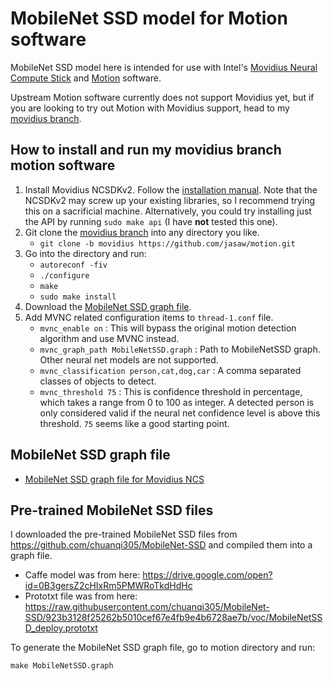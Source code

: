 # MobileNet SSD model for Motion software

MobileNet SSD model here is intended for use with Intel's [Movidius Neural Compute Stick](https://www.movidius.com) and [Motion](https://github.com/Motion-Project/motion) software.

Upstream Motion software currently does not support Movidius yet, but if you are looking to try out Motion with Movidius support, head to my [movidius branch](https://github.com/jasaw/motion/tree/movidius).

## How to install and run my movidius branch motion software

1. Install Movidius NCSDKv2. Follow the [installation manual](https://movidius.github.io/ncsdk/install.html). Note that the NCSDKv2 may screw up your existing libraries, so I recommend trying this on a sacrificial machine. Alternatively, you could try installing just the API by running `sudo make api` (I have **not** tested this one).
2. Git clone the [movidius branch](https://github.com/jasaw/motion/tree/movidius) into any directory you like.
    - `git clone -b movidius https://github.com/jasaw/motion.git`
3. Go into the directory and run:
    - `autoreconf -fiv`
    - `./configure`
    - `make`
    - `sudo make install`
4. Download the [MobileNet SSD graph file](https://github.com/jasaw/motion_mobilenet_ssd/raw/master/MobileNetSSD.graph).
5. Add MVNC related configuration items to `thread-1.conf` file.
    - `mvnc_enable on` : This will bypass the original motion detection algorithm and use MVNC instead.
    - `mvnc_graph_path MobileNetSSD.graph` : Path to MobileNetSSD graph. Other neural net models are not supported.
    - `mvnc_classification person,cat,dog,car` : A comma separated classes of objects to detect.
    - `mvnc_threshold 75` : This is confidence threshold in percentage, which takes a range from 0 to 100 as integer. A detected person is only considered valid if the neural net confidence level is above this threshold. `75` seems like a good starting point.


## MobileNet SSD graph file

* [MobileNet SSD graph file for Movidius NCS](https://github.com/jasaw/motion_mobilenet_ssd/raw/master/MobileNetSSD.graph)


## Pre-trained MobileNet SSD files

I downloaded the pre-trained MobileNet SSD files from https://github.com/chuanqi305/MobileNet-SSD and compiled them into a graph file.

* Caffe model was from here: https://drive.google.com/open?id=0B3gersZ2cHIxRm5PMWRoTkdHdHc
* Prototxt file was from here: https://raw.githubusercontent.com/chuanqi305/MobileNet-SSD/923b3128f25262b5010cef67e4fb9e4b6728ae7b/voc/MobileNetSSD_deploy.prototxt

To generate the MobileNet SSD graph file, go to motion directory and run:

`make MobileNetSSD.graph`
